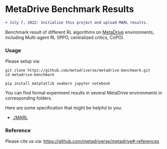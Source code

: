 # MetaDrive Benchmark Results

```diff
+ July 7, 2022: Initialize this project and upload MARL results.
```


Benchmark result of different RL algorithms on [MetaDrive](https://github.com/metadriverse/metadrive) environments, including Multi-agent RL (IPPO, centralized critics, CoPO).


### Usage

Please setup via:

```
git clone https://github.com/metadriverse/metadrive-benchmark.git
cd metadrive-benchmark

pip install matplotlib seaborn jupyter notebook
```

You can find formal experiment results in several MetaDrive environments in corresponding folders.

Here are some specification that might be helpful to you:

* [./MARL](./MARL)



### Reference

Please cite us via: https://github.com/metadriverse/metadrive#-references